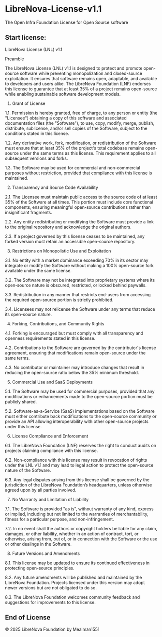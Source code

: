 # LibreNova-License-v1.1
The Open Infra Foundation License for Open Source software

Start license:
--
LibreNova License (LNL) v1.1

Preamble

The LibreNova License (LNL) v1.1 is designed to protect and promote open-source software while preventing monopolization and closed-source exploitation. It ensures that software remains open, adaptable, and available to developers and users alike. The LibreNova Foundation (LNF) endorses this license to guarantee that at least 35% of a project remains open-source while enabling sustainable software development models.

1. Grant of License

1.1. Permission is hereby granted, free of charge, to any person or entity (the "Licensee") obtaining a copy of this software and associated documentation files (the "Software"), to use, copy, modify, merge, publish, distribute, sublicense, and/or sell copies of the Software, subject to the conditions stated in this license.

1.2. Any derivative work, fork, modification, or redistribution of the Software must ensure that at least 35% of the project's total codebase remains open-source under the same terms as this license. This requirement applies to all subsequent versions and forks.

1.3. The Software may be used for commercial and non-commercial purposes without restriction, provided that compliance with this license is maintained.

2. Transparency and Source Code Availability

2.1. The Licensee must maintain public access to the source code of at least 35% of the Software at all times. This portion must include core functional components, ensuring meaningful open-source contributions rather than insignificant fragments.

2.2. Any entity redistributing or modifying the Software must provide a link to the original repository and acknowledge the original authors.

2.3. If a project governed by this license ceases to be maintained, any forked version must retain an accessible open-source repository.

3. Restrictions on Monopolistic Use and Exploitation

3.1. No entity with a market dominance exceeding 70% in its sector may integrate or modify the Software without making a 100% open-source fork available under the same license.

3.2. The Software may not be integrated into proprietary systems where its open-source nature is obscured, restricted, or locked behind paywalls.

3.3. Redistribution in any manner that restricts end-users from accessing the required open-source portion is strictly prohibited.

3.4. Licensees may not relicense the Software under any terms that reduce its open-source nature.

4. Forking, Contributions, and Community Rights

4.1. Forking is encouraged but must comply with all transparency and openness requirements stated in this license.

4.2. Contributions to the Software are governed by the contributor's license agreement, ensuring that modifications remain open-source under the same terms.

4.3. No contributor or maintainer may introduce changes that result in reducing the open-source ratio below the 35% minimum threshold.

5. Commercial Use and SaaS Deployments

5.1. The Software may be used for commercial purposes, provided that any modifications or enhancements made to the open-source portion must be publicly shared.

5.2. Software-as-a-Service (SaaS) implementations based on the Software must either contribute back modifications to the open-source community or provide an API allowing interoperability with other open-source projects under this license.

6. License Compliance and Enforcement

6.1. The LibreNova Foundation (LNF) reserves the right to conduct audits on projects claiming compliance with this license.

6.2. Non-compliance with this license may result in revocation of rights under the LNL v1.1 and may lead to legal action to protect the open-source nature of the Software.

6.3. Any legal disputes arising from this license shall be governed by the jurisdiction of the LibreNova Foundation’s headquarters, unless otherwise agreed upon by all parties involved.

7. No Warranty and Limitation of Liability

7.1. The Software is provided "as is", without warranty of any kind, express or implied, including but not limited to the warranties of merchantability, fitness for a particular purpose, and non-infringement.

7.2. In no event shall the authors or copyright holders be liable for any claim, damages, or other liability, whether in an action of contract, tort, or otherwise, arising from, out of, or in connection with the Software or the use or other dealings in the Software.

8. Future Versions and Amendments

8.1. This license may be updated to ensure its continued effectiveness in protecting open-source principles.

8.2. Any future amendments will be published and maintained by the LibreNova Foundation. Projects licensed under this version may adopt newer versions but are not obligated to do so.

8.3. The LibreNova Foundation welcomes community feedback and suggestions for improvements to this license.

End of License
--
&copy; 2025 LibreNova Foundation by Mealman1551